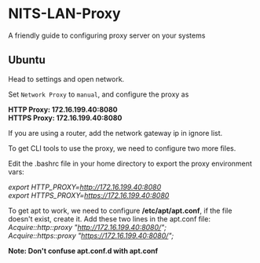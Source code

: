 # NITS-LAN-Proxy
A friendly guide to configuring proxy server on your systems

## Ubuntu
Head to settings and open network.

Set `Network Proxy` to `manual`, and configure the proxy as

**HTTP Proxy: 172.16.199.40:8080**\
**HTTPS Proxy: 172.16.199.40:8080**

If you are using a router, add the network gateway ip in ignore list.

To get CLI tools to use the proxy, we need to configure two more files.

Edit the .bashrc file in your home directory to export the proxy environment vars:

_export HTTP_PROXY=http://172.16.199.40:8080_ \
_export HTTPS_PROXY=https://172.16.199.40:8080_

To get apt to work, we need to configure **/etc/apt/apt.conf**, if the file doesn't exist, create it.
Add these two lines in the apt.conf file:
_Acquire::http::proxy "http://172.16.199.40:8080/";_ \
_Acquire::https::proxy "https://172.16.199.40:8080/";_

**Note: Don't confuse apt.conf.d with apt.conf**





